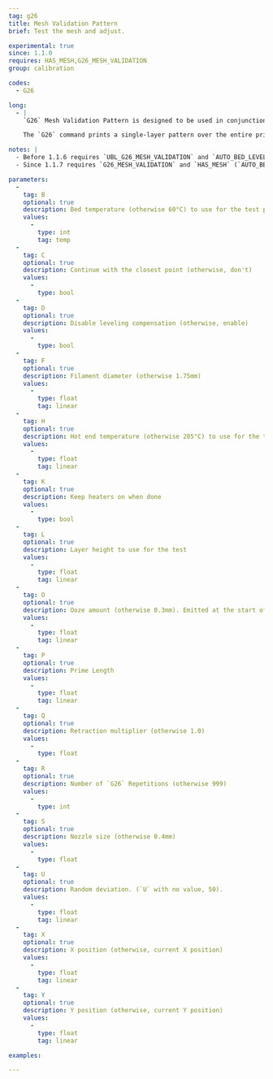 ```yaml
---
tag: g26
title: Mesh Validation Pattern
brief: Test the mesh and adjust.

experimental: true
since: 1.1.0
requires: HAS_MESH,G26_MESH_VALIDATION
group: calibration

codes:
  - G26

long:
  - |
    `G26` Mesh Validation Pattern is designed to be used in conjunction with mesh-based leveling to test the accuracy of the probed mesh.

    The `G26` command prints a single-layer pattern over the entire print bed, giving a clear indication of how accurately every mesh point is defined. `G26` can be used to determine which areas of the mesh are less-than-perfect and how much to adjust each mesh point.

notes: |
  - Before 1.1.6 requires `UBL_G26_MESH_VALIDATION` and `AUTO_BED_LEVELING_UBL`.
  - Since 1.1.7 requires `G26_MESH_VALIDATION` and `HAS_MESH` (`AUTO_BED_LEVELING_UBL`, `MESH_BED_LEVELING`, or `AUTO_BED_LEVELING_BILINEAR`).

parameters:
  -
    tag: B
    optional: true
    description: Bed temperature (otherwise 60°C) to use for the test print.
    values:
      -
        type: int
        tag: temp
  -
    tag: C
    optional: true
    description: Continue with the closest point (otherwise, don't)
    values:
      -
        type: bool
  -
    tag: D
    optional: true
    description: Disable leveling compensation (otherwise, enable)
    values:
      -
        type: bool
  -
    tag: F
    optional: true
    description: Filament diameter (otherwise 1.75mm)
    values:
      -
        type: float
        tag: linear
  -
    tag: H
    optional: true
    description: Hot end temperature (otherwise 205°C) to use for the test print.
    values:
      -
        type: float
        tag: linear
  -
    tag: K
    optional: true
    description: Keep heaters on when done
    values:
      -
        type: bool
  -
    tag: L
    optional: true
    description: Layer height to use for the test
    values:
      -
        type: float
        tag: linear
  -
    tag: O
    optional: true
    description: Ooze amount (otherwise 0.3mm). Emitted at the start of the test.
    values:
      -
        type: float
        tag: linear
  -
    tag: P
    optional: true
    description: Prime Length
    values:
      -
        type: float
        tag: linear
  -
    tag: Q
    optional: true
    description: Retraction multiplier (otherwise 1.0)
    values:
      -
        type: float
  -
    tag: R
    optional: true
    description: Number of `G26` Repetitions (otherwise 999)
    values:
      -
        type: int
  -
    tag: S
    optional: true
    description: Nozzle size (otherwise 0.4mm)
    values:
      -
        type: float
  -
    tag: U
    optional: true
    description: Random deviation. (`U` with no value, 50).
    values:
      -
        type: float
        tag: linear
  -
    tag: X
    optional: true
    description: X position (otherwise, current X position)
    values:
      -
        type: float
        tag: linear
  -
    tag: Y
    optional: true
    description: Y position (otherwise, current Y position)
    values:
      -
        type: float
        tag: linear

examples:

---
```


